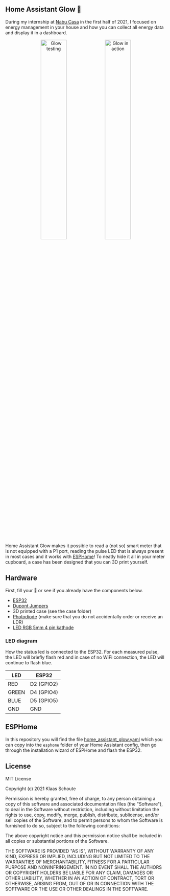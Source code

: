 ## Home Assistant Glow 🌟

During my internship at [Nabu Casa][nc] in the first half of 2021, I focused on energy management in your house and how you can collect all energy data and display it in a dashboard.

<p align="center">
    <img src="images/glow_sensor_testing.gif" alt="Glow testing" width="40%"/><img src="images/glow_in_action.gif" alt="Glow in action" width="40%"/>
</p>

Home Assistant Glow makes it possible to read a (not so) smart meter that is not equipped with a P1 port, reading the pulse LED that is always present in most cases and it works with [ESPHome][esphome]! To neatly hide it all in your meter cupboard, a case has been designed that you can 3D print yourself.

## Hardware

First, fill your 🛒 or see if you already have the components below.

- [ESP32](https://banggood.app.link/Lsoq6aHIgib)
- [Dupont Jumpers](https://banggood.app.link/It6c1WPIgib)
- 3D printed case (see the case folder)
- [Photodiode](https://banggood.app.link/2OqdFiWIgib) (make sure that you do not accidentally order or receive an LDR)
- [LED RGB 5mm 4 pin kathode](https://banggood.app.link/cmAcKpuKgib)

### LED diagram

How the status led is connected to the ESP32. For each measured pulse, the LED will briefly flash red and in case of no WiFi connection, the LED will continue to flash blue.

| LED    | ESP32      |
|--------|------------|
| RED    | D2 (GPIO2) |
| GREEN  | D4 (GPIO4) |
| BLUE   | D5 (GPIO5) |
| GND    | GND        |

## ESPHome

In this repository you will find the file [home_assistant_glow.yaml][file] which you can copy into the `esphome` folder of your Home Assistant config, then go through the installation wizard of ESPHome and flash the ESP32.

## License

MIT License

Copyright (c) 2021 Klaas Schoute

Permission is hereby granted, free of charge, to any person obtaining a copy
of this software and associated documentation files (the "Software"), to deal
in the Software without restriction, including without limitation the rights
to use, copy, modify, merge, publish, distribute, sublicense, and/or sell
copies of the Software, and to permit persons to whom the Software is
furnished to do so, subject to the following conditions:

The above copyright notice and this permission notice shall be included in all
copies or substantial portions of the Software.

THE SOFTWARE IS PROVIDED "AS IS", WITHOUT WARRANTY OF ANY KIND, EXPRESS OR
IMPLIED, INCLUDING BUT NOT LIMITED TO THE WARRANTIES OF MERCHANTABILITY,
FITNESS FOR A PARTICULAR PURPOSE AND NONINFRINGEMENT. IN NO EVENT SHALL THE
AUTHORS OR COPYRIGHT HOLDERS BE LIABLE FOR ANY CLAIM, DAMAGES OR OTHER
LIABILITY, WHETHER IN AN ACTION OF CONTRACT, TORT OR OTHERWISE, ARISING FROM,
OUT OF OR IN CONNECTION WITH THE SOFTWARE OR THE USE OR OTHER DEALINGS IN THE
SOFTWARE.

[file]: /home_assistant_glow.yaml
[esphome]: https://esphome.io
[nc]: https://www.nabucasa.com
